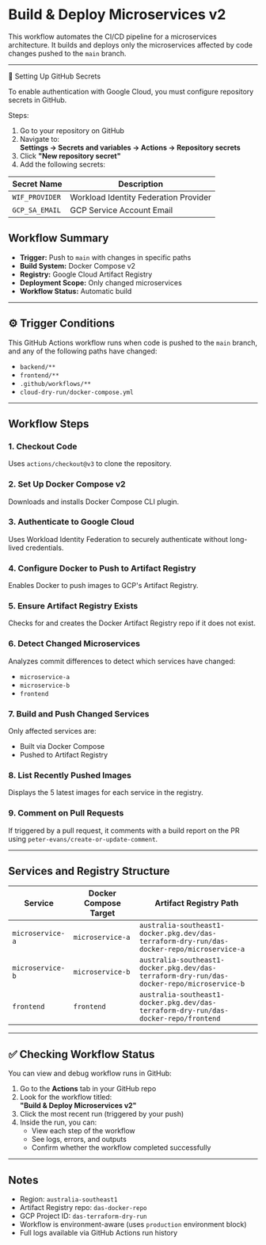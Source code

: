 #  Build & Deploy Microservices v2

This workflow automates the CI/CD pipeline for a microservices architecture. It builds and deploys only the microservices affected by code changes pushed to the `main` branch.

---

🔐 Setting Up GitHub Secrets

To enable authentication with Google Cloud, you must configure repository secrets in GitHub.

 Steps:

1. Go to your repository on GitHub
2. Navigate to:  
   **Settings → Secrets and variables → Actions → Repository secrets**
3. Click **"New repository secret"**
4. Add the following secrets:

| Secret Name     | Description                            |
|-----------------|----------------------------------------|
| `WIF_PROVIDER`  | Workload Identity Federation Provider |
| `GCP_SA_EMAIL`  | GCP Service Account Email             |

##  Workflow Summary

- **Trigger:** Push to `main` with changes in specific paths
- **Build System:** Docker Compose v2
- **Registry:** Google Cloud Artifact Registry
- **Deployment Scope:** Only changed microservices
- **Workflow Status:** Automatic build

---

## ⚙ Trigger Conditions

This GitHub Actions workflow runs when code is pushed to the `main` branch, and any of the following paths have changed:

- `backend/**`
- `frontend/**`
- `.github/workflows/**`
- `cloud-dry-run/docker-compose.yml`

---

##  Workflow Steps

### 1. **Checkout Code**
Uses `actions/checkout@v3` to clone the repository.

### 2. **Set Up Docker Compose v2**
Downloads and installs Docker Compose CLI plugin.

### 3. **Authenticate to Google Cloud**
Uses Workload Identity Federation to securely authenticate without long-lived credentials.

### 4. **Configure Docker to Push to Artifact Registry**
Enables Docker to push images to GCP's Artifact Registry.

### 5. **Ensure Artifact Registry Exists**
Checks for and creates the Docker Artifact Registry repo if it does not exist.

### 6. **Detect Changed Microservices**
Analyzes commit differences to detect which services have changed:
- `microservice-a`
- `microservice-b`
- `frontend`

### 7. **Build and Push Changed Services**
Only affected services are:
- Built via Docker Compose
- Pushed to Artifact Registry

### 8. **List Recently Pushed Images**
Displays the 5 latest images for each service in the registry.

### 9. **Comment on Pull Requests**
If triggered by a pull request, it comments with a build report on the PR using `peter-evans/create-or-update-comment`.

---

##  Services and Registry Structure

| Service         | Docker Compose Target | Artifact Registry Path |
|----------------|------------------------|-------------------------|
| `microservice-a` | `microservice-a`     | `australia-southeast1-docker.pkg.dev/das-terraform-dry-run/das-docker-repo/microservice-a` |
| `microservice-b` | `microservice-b`     | `australia-southeast1-docker.pkg.dev/das-terraform-dry-run/das-docker-repo/microservice-b` |
| `frontend`       | `frontend`           | `australia-southeast1-docker.pkg.dev/das-terraform-dry-run/das-docker-repo/frontend`       |

---

## ✅ Checking Workflow Status

You can view and debug workflow runs in GitHub:

1. Go to the **Actions** tab in your GitHub repo
2. Look for the workflow titled:  
   **"Build & Deploy Microservices v2"**
3. Click the most recent run (triggered by your push)
4. Inside the run, you can:
   - View each step of the workflow
   - See logs, errors, and outputs
   - Confirm whether the workflow completed successfully

---

##  Notes

- Region: `australia-southeast1`
- Artifact Registry repo: `das-docker-repo`
- GCP Project ID: `das-terraform-dry-run`
- Workflow is environment-aware (uses `production` environment block)
- Full logs available via GitHub Actions run history


